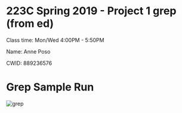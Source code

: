# 223C Spring 2019 - Project 1 grep (from ed)

Class time: Mon/Wed 4:00PM - 5:50PM

Name: Anne Poso

CWID: 889236576

# Grep Sample Run

![grep](https://user-images.githubusercontent.com/43505612/57346726-86fc4b80-7104-11e9-887a-f45842b58501.png)
